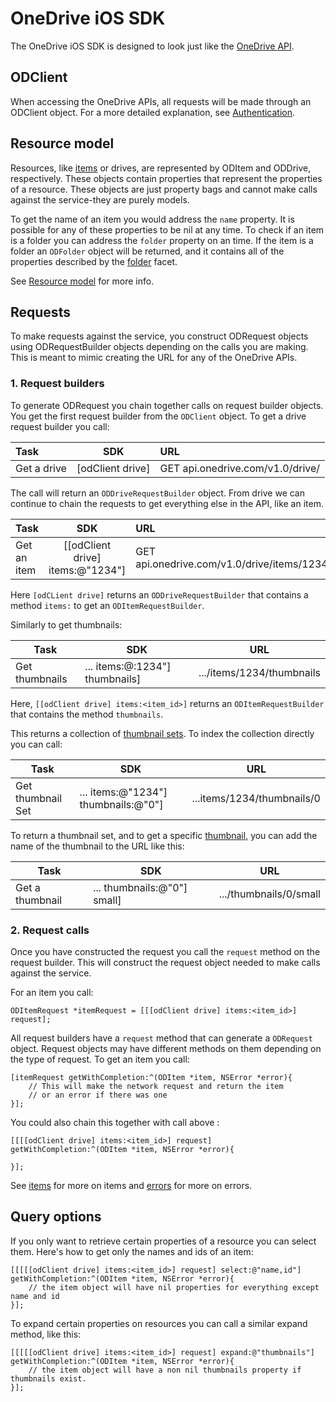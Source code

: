 # OneDrive iOS SDK

The OneDrive iOS SDK is designed to look just like the [OneDrive API](https://github.com/onedrive/onedrive-api-docs/).  

## ODClient

When accessing the OneDrive APIs, all requests will be made through an ODClient object. For a more detailed explanation, see [Authentication](/docs/auth.md).

## Resource model


Resources, like [items](/docs/items.md) or drives, are represented by ODItem and ODDrive, respectively. These objects contain properties that represent the properties of a resource. These objects are just property bags and cannot make calls against the service-they are purely models.

To get the name of an item you would address the `name` property. It is possible for any of these properties to be nil at any time. To check if an item is a folder you can address the `folder` property on an time. If the item is a folder an `ODFolder` object will be returned, and it contains all of the properties described by the [folder](https://github.com/OneDrive/onedrive-api-docs/blob/master/facets/folder_facet.md) facet.

See [Resource model](https://github.com/onedrive/onedrive-api-docs/#resource-model) for more info.

## Requests

To make requests against the service, you construct ODRequest objects using ODRequestBuilder objects depending on the calls you are making. This is meant to mimic creating the URL for any of the OneDrive APIs.

### 1. Request builders

To generate ODRequest you chain together calls on request builder objects. You get the first request builder from the `ODClient` object. To get a drive request builder you call:

|Task            | SDK               | URL                             |
|:---------------|:-----------------:|:--------------------------------|
|Get a drive     | [odClient drive]  | GET api.onedrive.com/v1.0/drive/|
 
The call will return an `ODDriveRequestBuilder` object. From drive we can continue to chain the requests to get everything else in the API, like an item.

|Task            | SDK                                | URL                                       |
|:---------------|:----------------------------------:|:------------------------------------------|
|Get an item     | [[odClient drive] items:@"1234"]   | GET api.onedrive.com/v1.0/drive/items/1234|


Here `[odCLient drive]` returns an `ODDriveRequestBuilder` that contains a method `items:` to get an `ODItemRequestBuilder`.

Similarly to get thumbnails:

|Task            | SDK                            | URL                      |
|----------------|--------------------------------|--------------------------|
| Get thumbnails | ... items:@:1234"] thumbnails] | .../items/1234/thumbnails|


Here, `[[odClient drive] items:<item_id>]` returns an `ODItemRequestBuilder` that contains the method `thumbnails`.

This returns a collection of [thumbnail sets](https://github.com/OneDrive/onedrive-api-docs/blob/master/resources/thumbnailSet.md). To index the collection directly you can call:

|Task               | SDK                                 | URL                        |
|-------------------|-------------------------------------|----------------------------|
| Get thumbnail Set | ... items:@"1234"] thumbnails:@"0"] | ...items/1234/thumbnails/0 |

To return a thumbnail set, and to get a specific [thumbnail](https://github.com/OneDrive/onedrive-api-docs/blob/master/resources/thumbnail.md), you can add the name of the thumbnail to the URL like this:

|Task             | SDK                         | URL                    |
|-----------------|-----------------------------|------------------------|
| Get a thumbnail | ... thumbnails:@"0"] small] | .../thumbnails/0/small |


### 2. Request calls

Once you have constructed the request you call the `request` method on the request builder. This will construct the request object needed to make calls against the service.

For an item you call:

```
ODItemRequest *itemRequest = [[[odClient drive] items:<item_id>] request];
```

All request builders have a `request` method that can generate a `ODRequest` object. Request objects may have different methods on them depending on the type of request. To get an item you call:

```
[itemRequest getWithCompletion:^(ODItem *item, NSError *error){
    // This will make the network request and return the item
    // or an error if there was one
}];
```

You could also chain this together with call above :
```
[[[[odClient drive] items:<item_id>] request] getWithCompletion:^(ODItem *item, NSError *error){

}];
```

See [items](/docs/items.md) for more on items and [errors](/docs/errors.md) for more on errors.

## Query options

If you only want to retrieve certain properties of a resource you can select them. Here's how to get only the names and ids of an item:

```
[[[[[odClient drive] items:<item_id>] request] select:@"name,id"] getWithCompletion:^(ODItem *item, NSError *error){
    // the item object will have nil properties for everything except name and id
}];

```
To expand certain properties on resources you can call a similar expand method, like this:

```
[[[[[odClient drive] items:<item_id>] request] expand:@"thumbnails"] getWithCompletion:^(ODItem *item, NSError *error){
    // the item object will have a non nil thumbnails property if thumbnails exist.
}];

```
